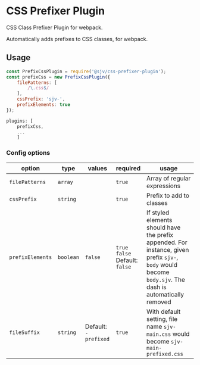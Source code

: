 # CSS Prefixer Plugin

CSS Class Prefixer Plugin for webpack. 

Automatically adds prefixes to CSS classes, for webpack. 

## Usage

```js
const PrefixCssPlugin = require('@sjv/css-prefixer-plugin');
const prefixCss = new PrefixCssPlugin({
    filePatterns: [
        /\.css$/
    ],
    cssPrefix: 'sjv-',
    prefixElements: true
});

plugins: [
	prefixCss,
	...
	]
```

### Config options

| option | type | values | required | usage |
| -------- | -------- | -------- | -------- | -------- |
| `filePatterns` | `array` | | `true` | Array of regular expressions |
| `cssPrefix`   | `string` | | `true` |  Prefix to add to classes |
| `prefixElements` | `boolean`| `false` |`true` <br> `false` <br>  Default: `false` | If styled elements should have the prefix appended. For instance, given prefix `sjv-`, `body` would become `body.sjv`. The dash is automatically removed | 
| `fileSuffix` | `string` | Default: `-prefixed` | `true` | With default setting, file name `sjv-main.css` would become `sjv-main-prefixed.css` |